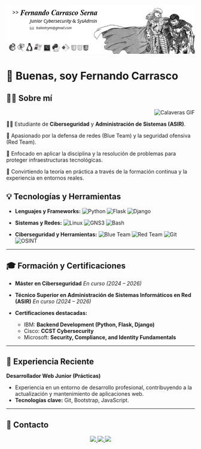 <p align="center">
  <img src="https://github.com/BalantryFernando/BalantryFernando/blob/main/banner54.jpg?raw=true" alt="Mi Banner Profesional" width="1200">
</p>


# 👋 Buenas, soy Fernando Carrasco
## 👨‍💻 Sobre mí

<p align="right">
  <img src="https://media1.giphy.com/media/v1.Y2lkPTc5MGI3NjExbGRkdzFlanBlZ3pqcmh6aWMzMzlnYmVyc2V1dGxwczRqYXFtOHVtaCZlcD12MV9pbnRlcm5hbF9naWZfYnlfaWQmY3Q9Zw/GbRYCNaqC37LIxFC1N/giphy.gif" alt="Calaveras GIF" width="250">
</p>

👨‍💻 Estudiante de **Ciberseguridad** y **Administración de Sistemas (ASIR)**.

🎯 Apasionado por la defensa de redes (Blue Team) y la seguridad ofensiva (Red Team).

🚀 Enfocado en aplicar la disciplina y la resolución de problemas para proteger infraestructuras tecnológicas.

🔧 Convirtiendo la teoría en práctica a través de la formación continua y la experiencia en entornos reales.


## 💡 Tecnologías y Herramientas

* **Lenguajes y Frameworks:**
    ![Python](https://img.shields.io/badge/Python-3776AB?style=for-the-badge&logo=python&logoColor=white)
    ![Flask](https://img.shields.io/badge/Flask-000000?style=for-the-badge&logo=flask&logoColor=white)
    ![Django](https://img.shields.io/badge/Django-092E20?style=for-the-badge&logo=django&logoColor=white)

* **Sistemas y Redes:**
    ![Linux](https://img.shields.io/badge/Linux-FCC624?style=for-the-badge&logo=linux&logoColor=black)
    ![GNS3](https://img.shields.io/badge/GNS3-4173A5?style=for-the-badge)
    ![Bash](https://img.shields.io/badge/Bash-4EAA25?style=for-the-badge&logo=gnubash&logoColor=white)

* **Ciberseguridad y Herramientas:**
    ![Blue Team](https://img.shields.io/badge/Blue_Team-00529B?style=for-the-badge&logo=shieldsdotio&logoColor=white)
    ![Red Team](https://img.shields.io/badge/Red_Team-B22222?style=for-the-badge&logo=shieldsdotio&logoColor=white)
    ![Git](https://img.shields.io/badge/Git-F05032?style=for-the-badge&logo=git&logoColor=white)
    ![OSINT](https://img.shields.io/badge/OSINT-5D3FD3?style=for-the-badge)

---

## 🎓 Formación y Certificaciones

- **Máster en Ciberseguridad**
  *En curso (2024 – 2026)*

- **Técnico Superior en Administración de Sistemas Informáticos en Red (ASIR)**
  *En curso (2024 – 2026)*

- **Certificaciones destacadas:**
  -  IBM: **Backend Development (Python, Flask, Django)**
  - Cisco: **CCST Cybersecurity**
  - Microsoft: **Security, Compliance, and Identity Fundamentals**

---

## 💼 Experiencia Reciente

**Desarrollador Web Junior (Prácticas)**
- Experiencia en un entorno de desarrollo profesional, contribuyendo a la actualización y mantenimiento de aplicaciones web.
- **Tecnologías clave:** Git, Bootstrap, JavaScript.

---

## 📩 Contacto

<p align="center">
  <a href="mailto:balantrym@gmail.com">
    <img src="https://img.shields.io/badge/Gmail-D14836?style=for-the-badge&logo=gmail&logoColor=white" />
  </a>
  <a href="https://www.linkedin.com/in/balantry/">
    <img src="https://img.shields.io/badge/LinkedIn-0077B5?style=for-the-badge&logo=linkedin&logoColor=white" />
  </a>
  <a href="www.credly.com/users/balantry">
    <img src="https://img.shields.io/badge/Credly-FF6B00?style=for-the-badge&logo=credly&logoColor=white" />
  </a>
</p>
